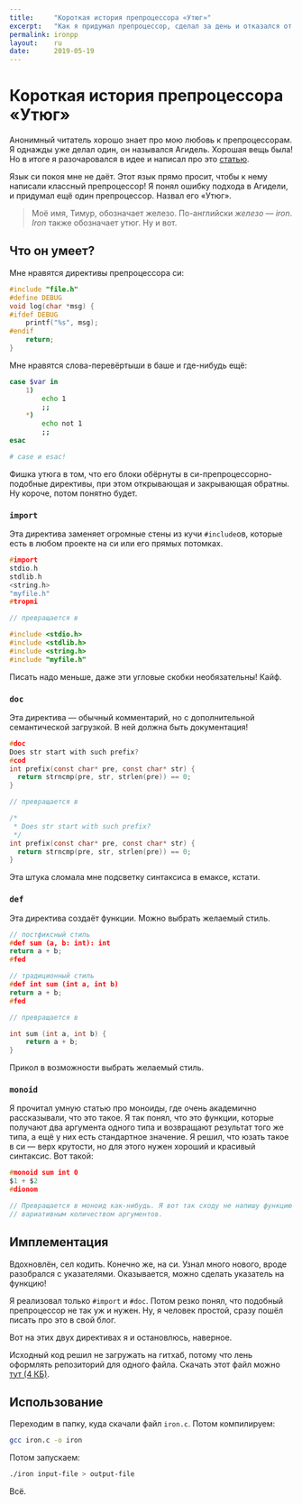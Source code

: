 ```yaml
---
title:     "Короткая история препроцессора «Утюг»"
excerpt:   "Как я придумал препроцессор, сделал за день и отказался от идеи."
permalink: ironpp
layout:    ru
date:      2019-05-19
---
```

# Короткая история препроцессора «Утюг»

Анонимный читатель хорошо знает про мою любовь к препроцессорам. Я однажды уже
делал один, он назывался Агидель. Хорошая вещь была! Но в итоге я разочаровался
в идее и написал про это [статью](https://bouncepaw.github.io/rip-agidel).

Язык си покоя мне не даёт. Этот язык прямо просит, чтобы к нему написали
классный препроцессор! Я понял ошибку подхода в Агидели, и придумал ещё один
препроцессор. Назвал его «Утюг».

> Моё имя, Тимур, обозначает железо. По-английски *железо* — *iron*. *Iron*
> также обозначает утюг. Ну и вот.

## Что он умеет?

Мне нравятся директивы препроцессора си:

```c
#include "file.h"
#define DEBUG
void log(char *msg) {
#ifdef DEBUG
    printf("%s", msg);
#endif
    return;
}
```

Мне нравятся слова-перевёртыши в баше и где-нибудь ещё:

```bash
case $var in
    1)
        echo 1
        ;;
    *)
        echo not 1
        ;;
esac

# case и esac!
```

Фишка утюга в том, что его блоки обёрнуты в си-препроцессорно-подобные
директивы, при этом открывающая и закрывающая обратны. Ну короче, потом понятно
будет.

### `import`
Эта директива заменяет огромные стены из кучи `#include`ов, которые есть в любом
проекте на си или его прямых потомках.

```c
#import
stdio.h
stdlib.h
<string.h>
"myfile.h"
#tropmi

// превращается в

#include <stdio.h>
#include <stdlib.h>
#include <string.h>
#include "myfile.h"
```

Писать надо меньше, даже эти угловые скобки необязательны! Кайф.

### `doc`
Эта директива — обычный комментарий, но с дополнительной семантической
загрузкой. В ней должна быть документация!

```c
#doc
Does str start with such prefix?
#cod
int prefix(const char* pre, const char* str) {
  return strncmp(pre, str, strlen(pre)) == 0;
}

// превращается в

/*
 * Does str start with such prefix?
 */
int prefix(const char* pre, const char* str) {
  return strncmp(pre, str, strlen(pre)) == 0;
}
```

Эта штука сломала мне подсветку синтаксиса в емаксе, кстати.

### `def`
Эта директива создаёт функции. Можно выбрать желаемый стиль.

```c
// постфиксный стиль
#def sum (a, b: int): int
return a + b;
#fed

// традиционный стиль
#def int sum (int a, int b)
return a + b;
#fed

// превращается в

int sum (int a, int b) {
    return a + b;
}
```

Прикол в возможности выбрать желаемый стиль.

### `monoid`
Я прочитал умную статью про моноиды, где очень академично рассказывали, что это
такое. Я так понял, что это функции, которые получают два аргумента одного типа
и возвращают результат того же типа, а ещё у них есть стандартное значение. Я
решил, что юзать такое в си — верх крутости, но для этого нужен хороший и
красивый синтаксис. Вот такой:

```c
#monoid sum int 0
$1 + $2
#dionom

// Превращается в моноид как-нибудь. Я вот так сходу не напишу функцию с
// вариативным количеством аргументов.
```

## Имплементация
Вдохновлён, сел кодить. Конечно же, на си. Узнал много нового, вроде разобрался
с указателями. Оказывается, можно сделать указатель на функцию!

Я реализовал только `#import` и `#doc`. Потом резко понял, что подобный
препроцессор не так уж и нужен. Ну, я человек простой, сразу пошёл писать про
это в свой блог.

Вот на этих двух директивах я и остановлюсь, наверное.

Исходный код решил не загружать на гитхаб, потому что лень оформлять репозиторий
для одного файла. Скачать этот файл можно [тут (4 КБ)](/code/iron.c).

## Использование
Переходим в папку, куда скачали файл `iron.c`. Потом компилируем:

```bash
gcc iron.c -o iron
```

Потом запускаем:

```bash
./iron input-file > output-file
```

Всё.

